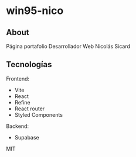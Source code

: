 # win95-nico

## About
Página portafolio Desarrollador Web Nicolás Sicard

## Tecnologías
Frontend: 
- Vite 
- React
- Refine
- React router
- Styled Components

Backend:
- Supabase


MIT

